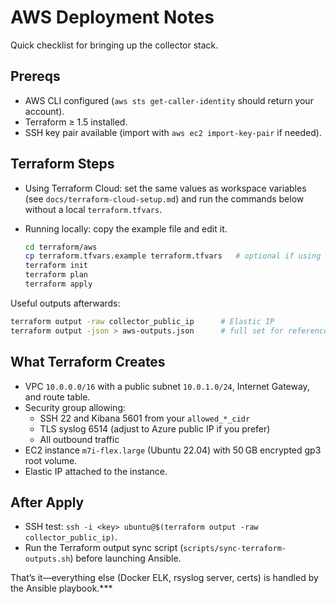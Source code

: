# AWS Deployment Notes

Quick checklist for bringing up the collector stack.

## Prereqs
- AWS CLI configured (`aws sts get-caller-identity` should return your account).
- Terraform ≥ 1.5 installed.
- SSH key pair available (import with `aws ec2 import-key-pair` if needed).

## Terraform Steps
- Using Terraform Cloud: set the same values as workspace variables (see `docs/terraform-cloud-setup.md`) and run the commands below without a local `terraform.tfvars`.
- Running locally: copy the example file and edit it.

  ```bash
  cd terraform/aws
  cp terraform.tfvars.example terraform.tfvars   # optional if using workspace vars
  terraform init
  terraform plan
  terraform apply
  ```

Useful outputs afterwards:
```bash
terraform output -raw collector_public_ip      # Elastic IP
terraform output -json > aws-outputs.json      # full set for reference
```

## What Terraform Creates
- VPC `10.0.0.0/16` with a public subnet `10.0.1.0/24`, Internet Gateway, and route table.
- Security group allowing:
  - SSH 22 and Kibana 5601 from your `allowed_*_cidr`
  - TLS syslog 6514 (adjust to Azure public IP if you prefer)
  - All outbound traffic
- EC2 instance `m7i-flex.large` (Ubuntu 22.04) with 50 GB encrypted gp3 root volume.
- Elastic IP attached to the instance.

## After Apply
- SSH test: `ssh -i <key> ubuntu@$(terraform output -raw collector_public_ip)`.
- Run the Terraform output sync script (`scripts/sync-terraform-outputs.sh`) before launching Ansible.

That’s it—everything else (Docker ELK, rsyslog server, certs) is handled by the Ansible playbook.***
